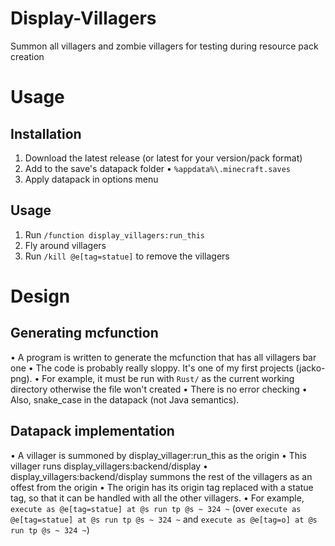 # Display-Villagers
Summon all villagers and zombie villagers for testing during resource pack creation

Usage
=====
Installation
------------
1. Download the latest release (or latest for your version/pack format)
2. Add to the save's datapack folder
      • `%appdata%\.minecraft.saves`
3. Apply datapack in options menu

Usage
-----
1. Run `/function display_villagers:run_this`
2. Fly around villagers
3. Run `/kill @e[tag=statue]` to remove the villagers

Design
======
Generating mcfunction
---------------------
• A program is written to generate the mcfunction that has all villagers bar one
• The code is probably really sloppy. It's one of my first projects (jacko-png).
      • For example, it must be run with `Rust/` as the current working directory otherwise the file won't created
            • There is no error checking
      • Also, snake_case in the datapack (not Java semantics).

Datapack implementation
-----------------------
• A villager is summoned by display_villager:run_this as the origin
• This villager runs display_villagers:backend/display
• display_villagers:backend/display summons the rest of the villagers as an offest from the origin
• The origin has its origin tag replaced with a statue tag, so that it can be handled with all the other villagers.
    • For example, `execute as @e[tag=statue] at @s run tp @s ~ 324 ~` (over `execute as @e[tag=statue] at @s run tp @s ~ 324 ~` and `execute as @e[tag=o] at @s run tp @s ~ 324 ~`)
